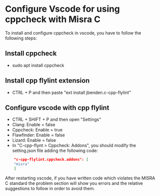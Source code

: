 
# Configure Vscode for using cppcheck with Misra C

To install and configure cppcheck in vscode, you have to follow the following steps:

## Install cppcheck

* sudo apt install cppcheck

## Install cpp flylint extension

* CTRL + P and then paste "ext install jbenden.c-cpp-flylint"

## Configure vscode with cpp flylint

* CTRL + SHIFT + P and then open "Settings"
* Clang: Enable = false
* Cppcheck: Enable = true
* Flawfinder: Enable = false
* Lizard: Enable = false
* In "C-cpp-flynt > Cppcheck: Addons", you should modify the setting.json file adding the following code:

```json
    "c-cpp-flylint.cppcheck.addons": [ 
    "misra"
    ]
```

After restarting vscode, if you have written code which violates the MISRA C standard the problem section will show you errors and the relative suggestions to follow in order to avoid them.
